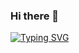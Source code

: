 ### Hi there 👋
<a href="https://git.io/typing-svg"><img src="https://readme-typing-svg.herokuapp.com?font=montserrat+&size=25&pause=1000&width=435&lines=%D0%9F%D1%80%D0%B8%D0%B2%D0%B5%D1%82%2C+%D0%B2%D1%8B+%D0%BD%D0%B0+%D1%81%D1%82%D1%80%D0%B0%D0%BD%D0%B8%D1%86%D0%B5+frontend-%D1%80%D0%B0%D0%B7%D1%80%D0%B0%D0%B1%D0%BE%D1%82%D1%87%D0%B8%D0%BA%D0%B0.;%D0%94%D0%BE%D0%B1%D1%80%D0%BE+%D0%BF%D0%BE%D0%B6%D0%B0%D0%BB%D0%BE%D0%B2%D0%B0%D1%82%D1%8C!" alt="Typing SVG" /></a>

